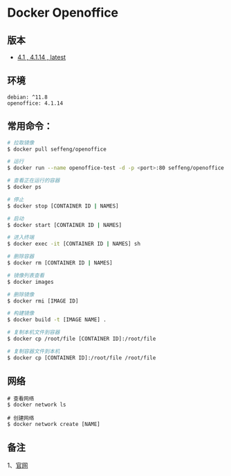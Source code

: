 # Docker Openoffice

## 版本

* [4.1 , 4.1.14 , latest](https://github.com/seffeng/docker-openoffice)

## 环境

```shell
debian: ^11.8
openoffice: 4.1.14
```

## 常用命令：

```sh
# 拉取镜像
$ docker pull seffeng/openoffice

# 运行
$ docker run --name openoffice-test -d -p <port>:80 seffeng/openoffice

# 查看正在运行的容器
$ docker ps

# 停止
$ docker stop [CONTAINER ID | NAMES]

# 启动
$ docker start [CONTAINER ID | NAMES]

# 进入终端
$ docker exec -it [CONTAINER ID | NAMES] sh

# 删除容器
$ docker rm [CONTAINER ID | NAMES]

# 镜像列表查看
$ docker images

# 删除镜像
$ docker rmi [IMAGE ID]

# 构建镜像
$ docker build -t [IMAGE NAME] .

# 复制本机文件到容器
$ docker cp /root/file [CONTAINER ID]:/root/file

# 复制容器文件到本机
$ docker cp [CONTAINER ID]:/root/file /root/file
```

## 网络

```shell
# 查看网络
$ docker network ls

# 创建网络
$ docker network create [NAME]
```

## 备注

1、[官网](https://www.alpinelinux.org)

